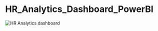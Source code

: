# HR_Analytics_Dashboard_PowerBI

![HR Analytics dashboard](https://github.com/Sanyarastogi28/HR-Analytics-Dashboard-using-Power-BI-/assets/96762852/b3e1391f-053b-45fa-8c0a-194edb4a40b8)
